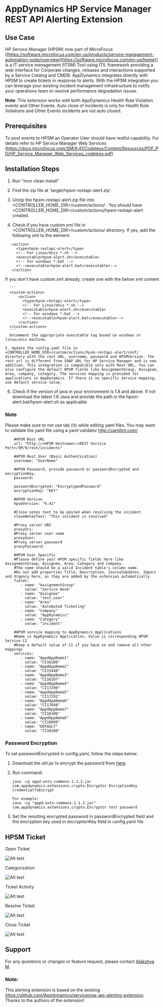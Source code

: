 # AppDynamics HP Service Manager REST API Alerting Extension

## Use Case
HP Service Manager (HPSM) now part of MicroFocus ([https://software.microfocus.com/en-us/products/service-management-automation-suite/overview](https://software.microfocus.com/en-us/home)) is a IT service management (ITSM) Tool using ITIL framework providing a web interface for Corporate changes, releases and interactions supported by a Service Catalog and CMDB. AppDynamics integrates directly with HPSM to create tickets in response to alerts. With the HPSM integration you can leverage your existing incident management infrastructure to notify your operations team to resolve performance degradation issues.

**Note**: This extension works with both AppDynamics Health Rule Violation events and Other Events. Auto close of incidents is only for Health Rule Voilations and Other Events incidents are not auto closed. 

## Prerequisites

To post events to HPSM an Operator User should have restful capability. For details refer to HP Service Manager Web Services (https://docs.microfocus.com/SM/9.41/Codeless/Content/Resources/PDF_PD/HP_Service_Manager_Web_Services_codeless.pdf)

## Installation Steps

 1. Run "mvn clean install"

 2. Find the zip file at 'target/hpsm-restapi-alert.zip'.

 3. Unzip the hpsm-restapi-alert.zip file into <CONTROLLER_HOME_DIR>/custom/actions/ . You should have  <CONTROLLER_HOME_DIR>/custom/actions/hpsm-restapi-alert created.

 4. Check if you have custom.xml file in <CONTROLLER_HOME_DIR>/custom/actions/ directory. If yes, add the following xml to the <custom-actions> element.

   ```
      <action>
		<type>hpsm-restapi-alert</type>
		<!-- For Linux/Unix *.sh -->
		<executable>hpsm-alert.sh</executable>
		<!-- For windows *.bat -->
		<!--<executable>hpsm-alert.bat</executable>-->
	  </action>
  ```

   If you don't have custom.xml already, create one with the below xml content

      ```
      <custom-actions>
          <action>
            <type>hpsm-restapi-alert</type>
            <!-- For Linux/Unix *.sh -->
            <executable>hpsm-alert.sh</executable>
            <!-- For windows *.bat -->
            <!--<executable>hpsm-alert.bat</executable>-->
          </action>
      </custom-actions>
      ```
      Uncomment the appropriate executable tag based on windows or linux/unix machine.

    5. Update the config.yaml file in <CONTROLLER_HOME_DIR>/custom/actions/hpsm-restapi-alert/conf/ directory with the rest URL, username, password and HPSMVersion. The rest url is different from SOAP URL for HP Service Manager and is new addition. This integration is compatible only with Rest URL. You can also configure the default HPSM fields like AssignmentGroup, Assignee, Area, company, category. The services mapping is provided for applications in AppDynamics. If there is no specific service mapping, use default service value.

 6. Check if the version of java in your environment is 1.8 and above. If not download the latest 1.8 Java and provide the path in the hpsm-alert.bat/hpsm-alert.sh as applicable 

### Note
Please make sure to not use tab (\t) while editing yaml files. You may want to validate the yaml file using a yaml validator http://yamllint.com/


```
	#HPSM Rest URL
	url: "http://<HPSM Hostname>:<REST Service Port>/SM/9/rest/incidents"
	
	#HPSM Rest User (Basic Authentication)
	username: "UserName"
	
	#HPSM Password, provide password or passwordEncrypted and encryptionKey.
	password:
	
	passwordEncrypted: "EncryptypedPassword"
	encryptionKey: "KEY"
	
	#HPSM Version
	hpsmVersion: "9.41"
	
	#Close notes text to be posted when resolving the incident
	closeNotesText: "This incident is resolved"
	
	#Proxy server URI
	proxyUri:
	#Proxy server user name
	proxyUser:
	#Proxy server password
	proxyPassword:
	
	#HPSM User Specific
	#Please define your HPSM specific fields here like AssignmentGroup, Assignee, Area, Category and Company.
	#The name should be a valid Incident table's column name.
	#Do not add properties Title, Description, JournalUpdates, Impact and Urgency here, as they are added by the extension automatically
	fields:
	   - name: "AssignmentGroup"
	     value: "Service Desk"
	   - name: "Assignee"
	     value: "test.user"
	   - name: "Area"
	     value: "Automated Ticketing"
	   - name: "Company"
	     value: "AppDynamics"
	   - name: "Category"
	     value: "incident"
	
	#HPSM service mapping to AppDynamics Applications
	#Name is AppDynamics Application, Value is corresponding HPSM Service CI
	#Keep a default value of CI if you have so and remove all other mappings
	services:
	   - name: "AppdAppName1"
	     value: "CI16108"
	   - name: "AppdAppName2"
	     value: "CI15448"
	   - name: "AppdAppName3"
	     value: "CI16107"
	   - name: "AppdAppName4"
	     value: "CI17290"
	   - name: "AppdAppName5"
	     value: "CI17291"
	   - name: "AppdAppName6"
	     value: "CI17048"
	   - name: "AppdAppName7"
	     value: "CI16106"
	   - name: "AppdAppName8"
	     value: "CI16099"
	   - name: "DEFAULT"
	     value: "CI16108"

```

### Password Encryption
To set passwordEncrypted in config.yaml, follow the steps below:

1. Download the util jar to encrypt the password from [here](https://github.com/Appdynamics/maven-repo/blob/master/releases/com/appdynamics/appd-exts-commons/1.1.2/appd-exts-commons-1.1.2.jar).
2. Run command:

   	~~~   
   	java -cp appd-exts-commons-1.1.2.jar com.appdynamics.extensions.crypto.Encryptor EncryptionKey CredentialToEncrypt
   	
   	For example: 
   	java -cp "appd-exts-commons-1.1.2.jar" com.appdynamics.extensions.crypto.Encryptor test password
   
   	~~~
   	
3. Set the resulting encrypted password in passwordEncrypted field and the encryption key used in encryptionKey field in config.yaml file

## HPSM Ticket
Open Ticket

![Alt text](openTicket.png?raw=true "OpenTicket")

Categorization

![Alt text](categorize.png?raw=true "categorizationAndAssignment")

Ticket Activity

![Alt text](pastActivities.png?raw=true "pastActivities")

Resolve Ticket

![Alt text](resolveStatus.png?raw=true "resolveStatus")

Close Ticket

![Alt text](closedTicket.png?raw=true "ClosedTicket")


## Support
For any questions or changes or feature request, please contact [Alakshya M](mailto:alakshya.m@gmail.com).

### Note: 
This alerting extension is based on the existing https://github.com/Appdynamics/servicenow-api-alerting-extension. Thanks to the authors of the extension!
